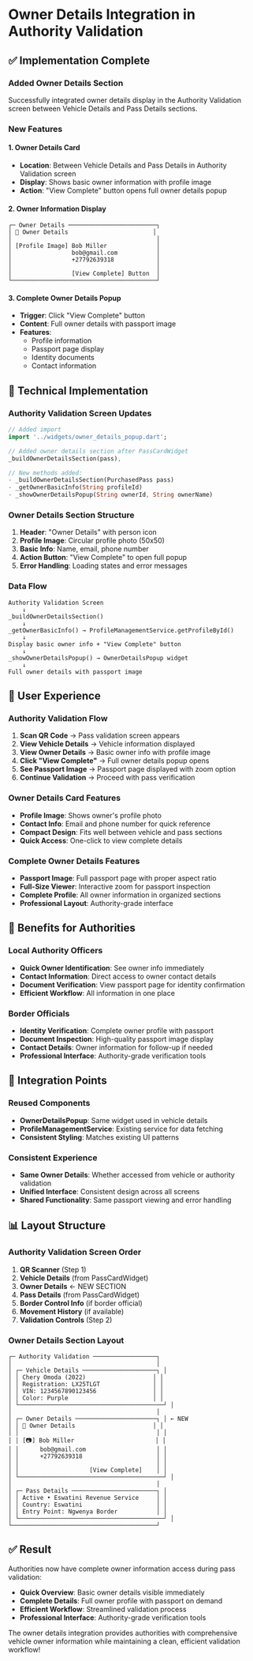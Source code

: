 # Owner Details Integration in Authority Validation

## ✅ **Implementation Complete**

### **Added Owner Details Section**
Successfully integrated owner details display in the Authority Validation screen between Vehicle Details and Pass Details sections.

### **New Features**

#### **1. Owner Details Card**
- **Location**: Between Vehicle Details and Pass Details in Authority Validation screen
- **Display**: Shows basic owner information with profile image
- **Action**: "View Complete" button opens full owner details popup

#### **2. Owner Information Display**
```
┌─ Owner Details ─────────────────────────┐
│ 👤 Owner Details                        │
│                                         │
│ [Profile Image] Bob Miller              │
│                 bob@gmail.com           │
│                 +27792639318            │
│                                         │
│                 [View Complete] Button  │
└─────────────────────────────────────────┘
```

#### **3. Complete Owner Details Popup**
- **Trigger**: Click "View Complete" button
- **Content**: Full owner details with passport image
- **Features**: 
  - Profile information
  - Passport page display
  - Identity documents
  - Contact information

## 🔧 **Technical Implementation**

### **Authority Validation Screen Updates**
```dart
// Added import
import '../widgets/owner_details_popup.dart';

// Added owner details section after PassCardWidget
_buildOwnerDetailsSection(pass),

// New methods added:
- _buildOwnerDetailsSection(PurchasedPass pass)
- _getOwnerBasicInfo(String profileId)  
- _showOwnerDetailsPopup(String ownerId, String ownerName)
```

### **Owner Details Section Structure**
1. **Header**: "Owner Details" with person icon
2. **Profile Image**: Circular profile photo (50x50)
3. **Basic Info**: Name, email, phone number
4. **Action Button**: "View Complete" to open full popup
5. **Error Handling**: Loading states and error messages

### **Data Flow**
```
Authority Validation Screen
    ↓
_buildOwnerDetailsSection()
    ↓
_getOwnerBasicInfo() → ProfileManagementService.getProfileById()
    ↓
Display basic owner info + "View Complete" button
    ↓
_showOwnerDetailsPopup() → OwnerDetailsPopup widget
    ↓
Full owner details with passport image
```

## 📱 **User Experience**

### **Authority Validation Flow**
1. **Scan QR Code** → Pass validation screen appears
2. **View Vehicle Details** → Vehicle information displayed
3. **View Owner Details** → Basic owner info with profile image
4. **Click "View Complete"** → Full owner details popup opens
5. **See Passport Image** → Passport page displayed with zoom option
6. **Continue Validation** → Proceed with pass verification

### **Owner Details Card Features**
- **Profile Image**: Shows owner's profile photo
- **Contact Info**: Email and phone number for quick reference
- **Compact Design**: Fits well between vehicle and pass sections
- **Quick Access**: One-click to view complete details

### **Complete Owner Details Features**
- **Passport Image**: Full passport page with proper aspect ratio
- **Full-Size Viewer**: Interactive zoom for passport inspection
- **Complete Profile**: All owner information in organized sections
- **Professional Layout**: Authority-grade interface

## 🎯 **Benefits for Authorities**

### **Local Authority Officers**
- **Quick Owner Identification**: See owner info immediately
- **Contact Information**: Direct access to owner contact details
- **Document Verification**: View passport page for identity confirmation
- **Efficient Workflow**: All information in one place

### **Border Officials**
- **Identity Verification**: Complete owner profile with passport
- **Document Inspection**: High-quality passport image display
- **Contact Details**: Owner information for follow-up if needed
- **Professional Interface**: Authority-grade verification tools

## 🔄 **Integration Points**

### **Reused Components**
- **OwnerDetailsPopup**: Same widget used in vehicle details
- **ProfileManagementService**: Existing service for data fetching
- **Consistent Styling**: Matches existing UI patterns

### **Consistent Experience**
- **Same Owner Details**: Whether accessed from vehicle or authority validation
- **Unified Interface**: Consistent design across all screens
- **Shared Functionality**: Same passport viewing and error handling

## 📊 **Layout Structure**

### **Authority Validation Screen Order**
1. **QR Scanner** (Step 1)
2. **Vehicle Details** (from PassCardWidget)
3. **Owner Details** ← NEW SECTION
4. **Pass Details** (from PassCardWidget)
5. **Border Control Info** (if border official)
6. **Movement History** (if available)
7. **Validation Controls** (Step 2)

### **Owner Details Section Layout**
```
┌─ Authority Validation ──────────────────┐
│                                         │
│ ┌─ Vehicle Details ─────────────────────┐ │
│ │ Chery Omoda (2022)                   │ │
│ │ Registration: LX25TLGT               │ │
│ │ VIN: 1234567890123456                │ │
│ │ Color: Purple                        │ │
│ └─────────────────────────────────────────┘ │
│                                         │
│ ┌─ Owner Details ───────────────────────┐ │ ← NEW
│ │ 👤 Owner Details                      │ │
│ │                                       │ │
│ │ [📷] Bob Miller                       │ │
│ │      bob@gmail.com                    │ │
│ │      +27792639318                     │ │
│ │                                       │ │
│ │                    [View Complete]    │ │
│ └─────────────────────────────────────────┘ │
│                                         │
│ ┌─ Pass Details ────────────────────────┐ │
│ │ Active • Eswatini Revenue Service     │ │
│ │ Country: Eswatini                     │ │
│ │ Entry Point: Ngwenya Border           │ │
│ └─────────────────────────────────────────┘ │
└─────────────────────────────────────────┘
```

## ✅ **Result**

Authorities now have complete owner information access during pass validation:
- **Quick Overview**: Basic owner details visible immediately
- **Complete Details**: Full owner profile with passport on demand
- **Efficient Workflow**: Streamlined validation process
- **Professional Interface**: Authority-grade verification tools

The owner details integration provides authorities with comprehensive vehicle owner information while maintaining a clean, efficient validation workflow!